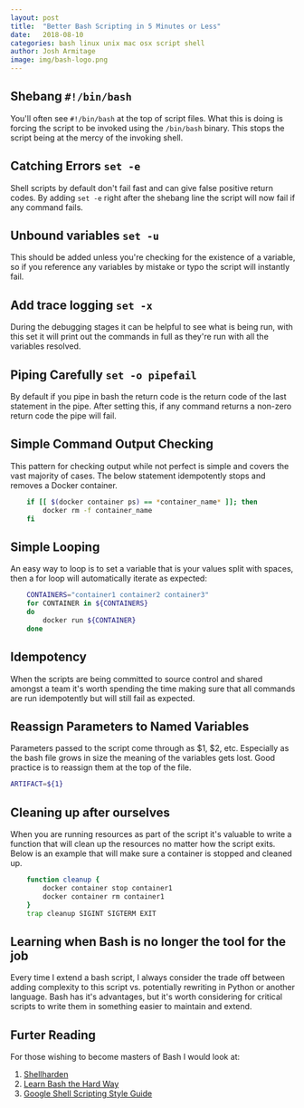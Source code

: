 ```yaml
---
layout: post
title:  "Better Bash Scripting in 5 Minutes or Less"
date:   2018-08-10
categories: bash linux unix mac osx script shell
author: Josh Armitage
image: img/bash-logo.png
---
```


## Shebang `#!/bin/bash`
You'll often see `#!/bin/bash` at the top of script files. What this is doing is forcing the script to be invoked using the `/bin/bash` binary. This stops the script being at the mercy of the invoking shell.

## Catching Errors `set -e`
Shell scripts by default don't fail fast and can give false positive return codes. By adding `set -e` right after the shebang line the script will now fail if any command fails.

## Unbound variables `set -u`
This should be added unless you're checking for the existence of a variable, so if you reference any variables by mistake or typo the script will instantly fail.

## Add trace logging `set -x`
During the debugging stages it can be helpful to see what is being run, with this set it will print out the commands in full as they're run with all the variables resolved.

## Piping Carefully `set -o pipefail`
By default if you pipe in bash the return code is the return code of the last statement in the pipe. After setting this, if any command returns a non-zero return code the pipe will fail.

## Simple Command Output Checking
This pattern for checking output while not perfect is simple and covers the vast majority of cases. The below statement idempotently stops and removes a Docker container.
```bash
    if [[ $(docker container ps) == *container_name* ]]; then
        docker rm -f container_name
    fi
```

## Simple Looping
An easy way to loop is to set a variable that is your values split with spaces, then a for loop will automatically iterate as expected:
```bash
    CONTAINERS="container1 container2 container3"
    for CONTAINER in ${CONTAINERS}
    do
        docker run ${CONTAINER}
    done
```

## Idempotency
When the scripts are being committed to source control and shared amongst a team it's worth spending the time making sure that all commands are run idempotently but will still fail as expected.

## Reassign Parameters to Named Variables
Parameters passed to the script come through as $1, $2, etc. Especially as the bash file grows in size the meaning of the variables gets lost. Good practice is to reassign them at the top of the file.

```bash
ARTIFACT=${1}
```

## Cleaning up after ourselves
When you are running resources as part of the script it's valuable to write a function that will clean up the resources no matter how the script exits. Below is an example that will make sure a container is stopped and cleaned up.

```bash
    function cleanup {
        docker container stop container1
        docker container rm container1
    }
    trap cleanup SIGINT SIGTERM EXIT
```

## Learning when Bash is no longer the tool for the job
Every time I extend a bash script, I always consider the trade off between adding complexity to this script vs. potentially rewriting in Python or another language. Bash has it's advantages, but it's worth considering for critical scripts to write them in something easier to maintain and extend.

## Furter Reading
For those wishing to become masters of Bash I would look at:
1. [Shellharden](https://github.com/anordal/shellharden)
1. [Learn Bash the Hard Way](https://leanpub.com/learnbashthehardway)
1. [Google Shell Scripting Style Guide](https://google.github.io/styleguide/shell.xml)

